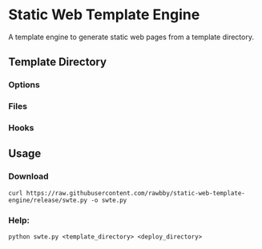 # Static Web Template Engine

A template engine to generate static web pages from a template directory.

## Template Directory

### Options
### Files
### Hooks

## Usage

### Download

```shell
curl https://raw.githubusercontent.com/rawbby/static-web-template-engine/release/swte.py -o swte.py
```

### Help:
```shell
python swte.py <template_directory> <deploy_directory>
```
